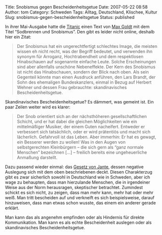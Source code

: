 Title: Snobismus gegen Bescheidenheitsgetue
Date: 2007-05-22 08:58
Author: tom
Category: Schweden
Tags: Alltag, Deutschland, Klischee, Kultur
Slug: snobismus-gegen-bescheidenheitsgetue
Status: published

In ihrer Mai-Ausgabe hatte die [Titanic](http://www.titanic-magazin.de/)
einen Text von [Max Goldt](http://de.wikipedia.org/wiki/Max_Goldt) mit
dem Titel “Sodbrennen und Snobismus”. Den gibt es leider nicht online,
deshalb hier ein Zitat:

> Der Snobismus hat ein ungerechtfertigt schlechtes Image, die meisten
> wissen eh nicht recht, was der Begriff bedeutet, und verwenden ihn
> synonym für Arroganz, Hochtrabendheit und dem respektlosen
> Hinabschauen auf sogenannte einfache Leute. Solche Erscheinungen sind
> aber allenfalls unschöne Nebeneffekte. Der Kern des Snobismus ist
> nicht das Hinabschauen, sondern der Blick nach oben. Als sein
> Gegenteil könnte man einen Ausdruck anführen, den Lars Brandt, der
> Sohn des ehemaligen Bundeskanzlers, einmal in Bezug auf Herbert Wehner
> und dessen Frau gebrauchte: skandinavisches Bescheidenheitsgetue.

Skandinavisches Bescheidenheitsgetue? Es dämmert, was gemeint ist. Ein
paar Zeilen weiter wird es klarer:

> Der Snob orientiert sich an der nächsthöheren gesellschaftlichen
> Schicht, und er hat dabei die gleichen Möglichkeiten wie ein
> mittelmäßiger Musiker, der einem Guten nacheifert. Entweder er
> verbessert sich tatsächlich, oder er wird prätentiös und macht sich
> lächerlich. Gefahrvoll ist das Leben. Aber immerhin: Er hat es gewagt,
> ein Besserer werden zu wollen! Was in den Augen von selbstgerechten
> Kleinbürgern – die sich gern als “ganz normale Menschen” bezeichnen
> [...] – freilich bereits eine ungeheuerliche Anmaßung darstellt.

Dazu passend wieder einmal: das [Gesetz von
Jante](http://www.fiket.de/2006/05/07/wort-der-woche-jantelagen/),
dessen negative Auslegung sich mit dem oben beschriebenen deckt. Diesen
Charakterzug gibt es zwar sicherlich sowohl in Deutschland wie in
Schweden, aber ich wage zu behaupten, dass man hierzulande Menschen, die
in irgendeiner Weise aus der Norm herausragen, skeptischer betrachtet.
Zumindest schickt es sich nicht, zu zeigen, dass man mehr kann, mehr hat
oder mehr weiß. Man tritt bescheiden auf und verkneift es sich
beispielsweise, darauf hinzuweisen, dass man etwas schon wusste, das
einem ein anderer gerade erklärt.

Man kann das als angenehm empfinden oder als Hindernis für direkte
Kommunikation. Man kann es als echte Bescheidenheit auslegen oder als
skandinavisches Bescheidenheitsgetue.

